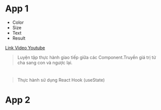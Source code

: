 # App 1

- Color
- Size
- Text
- Result

[Link Video Youtube](https://www.youtube.com/watch?v=b9XP1OF6jP8&list=PLJ5qtRQovuEOoKffoCBzTfvzMTTORnoyp&index=11)

> Luyện tập thực hành giao tiếp giữa các Component.Truyền giá trị từ cha sang con và ngược lại.

#

> Thực hành sử dụng React Hook (useState)

# App 2
